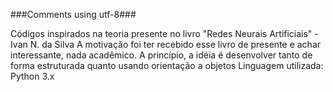 ###Comments using utf-8###

Códigos inspirados na teoria presente no livro "Redes Neurais Artificiais" - Ivan N. da Silva
A motivação foi ter recebido esse livro de presente e achar interessante, nada acadêmico.
A princípio, a idéia é desenvolver tanto de forma estruturada quanto usando orientação a objetos
Linguagem utilizada: Python 3.x

